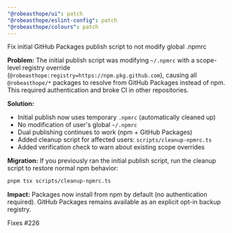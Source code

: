 ```yaml
---
"@robeasthope/ui": patch
"@robeasthope/eslint-config": patch
"@robeasthope/colours": patch
---
```


Fix initial GitHub Packages publish script to not modify global .npmrc

**Problem:** The initial publish script was modifying `~/.npmrc` with a scope-level registry override (`@robeasthope:registry=https://npm.pkg.github.com`), causing all `@robeasthope/*` packages to resolve from GitHub Packages instead of npm. This required authentication and broke CI in other repositories.

**Solution:**

- Initial publish now uses temporary `.npmrc` (automatically cleaned up)
- No modification of user's global `~/.npmrc`
- Dual publishing continues to work (npm + GitHub Packages)
- Added cleanup script for affected users: `scripts/cleanup-npmrc.ts`
- Added verification check to warn about existing scope overrides

**Migration:** If you previously ran the initial publish script, run the cleanup script to restore normal npm behavior:
```bash
pnpm tsx scripts/cleanup-npmrc.ts
```

**Impact:** Packages now install from npm by default (no authentication required). GitHub Packages remains available as an explicit opt-in backup registry.

Fixes #226
